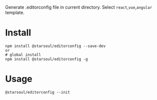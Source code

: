Generate .editorconfig file in current directory.
Select `react`,`vue`,`angular` template.

# Install
```
npm install @starsoul/editorconfig --save-dev
or
# global install
npm install @starsoul/editorconfig -g
```

# Usage
```
@starsoul/editorconfig --init
```